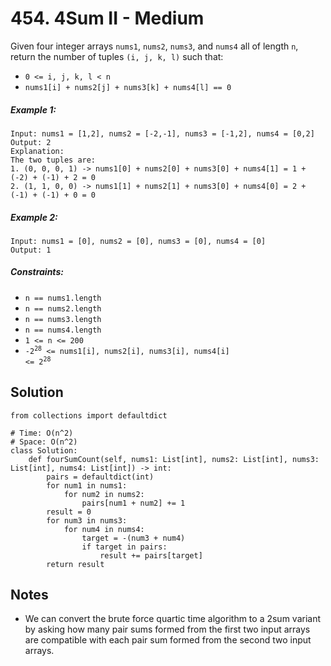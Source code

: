 # 454. 4Sum II - Medium

Given four integer arrays `nums1`, `nums2`, `nums3`, and `nums4` all of length `n`, return the number of tuples `(i, j, k, l)` such that:

- `0 <= i, j, k, l < n`
- `nums1[i] + nums2[j] + nums3[k] + nums4[l] == 0`

##### Example 1:

```
Input: nums1 = [1,2], nums2 = [-2,-1], nums3 = [-1,2], nums4 = [0,2]
Output: 2
Explanation:
The two tuples are:
1. (0, 0, 0, 1) -> nums1[0] + nums2[0] + nums3[0] + nums4[1] = 1 + (-2) + (-1) + 2 = 0
2. (1, 1, 0, 0) -> nums1[1] + nums2[1] + nums3[0] + nums4[0] = 2 + (-1) + (-1) + 0 = 0
```

##### Example 2:

```
Input: nums1 = [0], nums2 = [0], nums3 = [0], nums4 = [0]
Output: 1
```

##### Constraints:

- `n == nums1.length`
- `n == nums2.length`
- `n == nums3.length`
- `n == nums4.length`
- `1 <= n <= 200`
- <code>-2<sup>28</sup> <= nums1[i], nums2[i], nums3[i], nums4[i] <= 2<sup>28</sup></code>

## Solution

```
from collections import defaultdict

# Time: O(n^2)
# Space: O(n^2)
class Solution:
    def fourSumCount(self, nums1: List[int], nums2: List[int], nums3: List[int], nums4: List[int]) -> int:
        pairs = defaultdict(int)
        for num1 in nums1:
            for num2 in nums2:
                pairs[num1 + num2] += 1
        result = 0
        for num3 in nums3:
            for num4 in nums4:
                target = -(num3 + num4)
                if target in pairs:
                    result += pairs[target]
        return result
```

## Notes
- We can convert the brute force quartic time algorithm to a 2sum variant by asking how many pair sums formed from the first two input arrays are compatible with each pair sum formed from the second two input arrays.